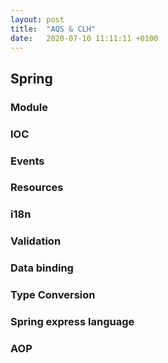 ```yaml
---
layout: post
title:  "AQS & CLH"
date:   2020-07-10 11:11:11 +0100
---
```


## Spring

### Module



### IOC

### Events

### Resources

### i18n

### Validation

### Data binding

### Type Conversion

### Spring express language

### AOP
